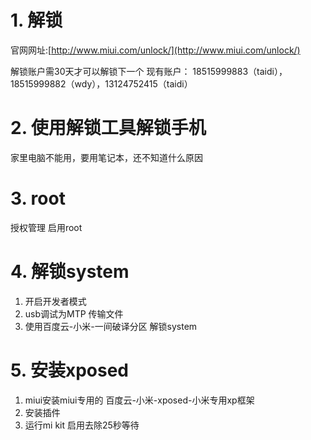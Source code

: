 # 1. 解锁

官网网址:[http://www.miui.com/unlock/](http://www.miui.com/unlock/)

解锁账户需30天才可以解锁下一个 现有账户： 18515999883（taidi），18515999882（wdy），13124752415（taidi）





# 2. 使用解锁工具解锁手机

家里电脑不能用，要用笔记本，还不知道什么原因





# 3. root

授权管理 启用root





# 4. 解锁system

1. 开启开发者模式
2. usb调试为MTP 传输文件
3. 使用百度云-小米-一间破译分区 解锁system





# 5. 安装xposed

1. miui安装miui专用的  百度云-小米-xposed-小米专用xp框架
2. 安装插件
3. 运行mi kit 启用去除25秒等待

